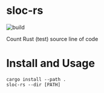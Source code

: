 sloc-rs
=======
![build](https://github.com/scuptio/sloc-rs/actions/workflows/rust.yml/badge.svg)

Count Rust (test) source line of code


Install and Usage
=====
```
cargo install --path .
sloc-rs --dir [PATH]
```
